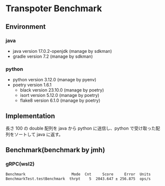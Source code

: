 # Transpoter Benchmark

## Environment

### java

- java version 17.0.2-openjdk (manage by sdkman)
- gradle version 7.2 (manage by sdkman)

### python

- python version 3.12.0 (manage by pyenv)
- poetry version 1.6.1
  - black version 23.10.0 (manage by poetry)
  - isort version 5.12.0 (manage by poetry)
  - flake8 version 6.1.0 (manage by poetry)

## Implementation

長さ 100 の double 配列を java から python に送信し、python で受け取った配列をソートして java に返す。

## Benchmark(benchmark by jmh)

### gRPC(wsl2)

```bash
Benchmark                     Mode  Cnt     Score     Error  Units
BenchmarkTest.testBenchmark  thrpt    5  2043.647 ± 256.875  ops/s
```
